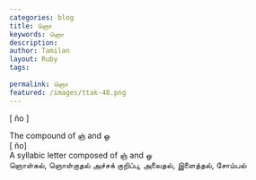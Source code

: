 ```yaml
---
categories: blog
title: ஞொ
keywords: ஞொ
description: 
author: Tamilan
layout: Ruby
tags: 
 
permalink: ஞொ
featured: /images/ttak-48.png
---
```

  
[ ño ]  
  
The compound of ஞ் and ஒ  
[ ño]  
A syllabic letter composed of ஞ் and ஒ  
ஞொள்கல், ஞொள்குதல் அச்சக் குறிப்பு, அலைதல், இளைத்தல், சோம்பல்